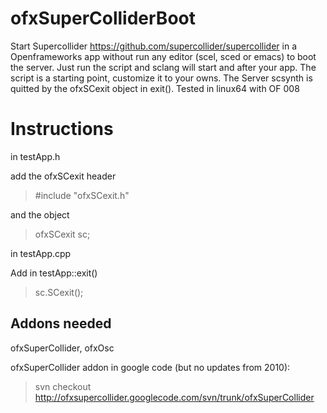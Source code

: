 ofxSuperColliderBoot
====================

Start Supercollider https://github.com/supercollider/supercollider in a Openframeworks app without run any editor (scel, sced or emacs) to boot the server. Just run the script and sclang will start and after your app. The script is a starting point, customize it to your owns. The Server scsynth is quitted by the ofxSCexit object in exit(). Tested in linux64 with OF 008

Instructions
============
in testApp.h

add the ofxSCexit header

>  #include "ofxSCexit.h"

and the object

>ofxSCexit sc;

in testApp.cpp

Add in testApp::exit() 

>sc.SCexit();


Addons needed
-------------

ofxSuperCollider, ofxOsc

ofxSuperCollider addon in google code (but no updates from 2010):

>svn checkout 
http://ofxsupercollider.googlecode.com/svn/trunk/ofxSuperCollider


